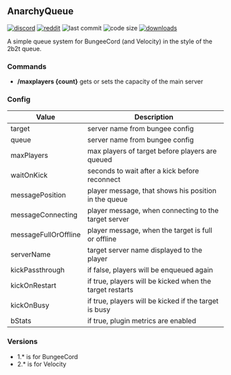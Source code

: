 ## AnarchyQueue

[![discord](https://img.shields.io/discord/895546064260718622?logo=discord)](https://discord.0b0t.org)
[![reddit](https://img.shields.io/reddit/subreddit-subscribers/0b0t)](https://old.reddit.com/r/0b0t/)
![last commit](https://img.shields.io/github/last-commit/zeroBzeroT/AnarchyQueue)
![code size](https://img.shields.io/github/languages/code-size/zeroBzeroT/AnarchyQueue)
[![downloads](https://img.shields.io/github/downloads/zeroBzeroT/AnarchyQueue/total)](https://github.com/zeroBzeroT/AnarchyQueue/releases)

A simple queue system for BungeeCord (and Velocity) in the style of the 2b2t queue. 

### Commands

- **/maxplayers {count}**   gets or sets the capacity of the main server

### Config

| Value                | Description                                              |
|----------------------|----------------------------------------------------------|
| target               | server name from bungee config                           |
| queue                | server name from bungee config                           |
| maxPlayers           | max players of target before players are queued          |
| waitOnKick           | seconds to wait after a kick before reconnect            |
| messagePosition      | player message, that shows his position in the queue     |
| messageConnecting    | player message, when connecting to the target server     |
| messageFullOrOffline | player message, when the target is full or offline       |
| serverName           | target server name displayed to the player               |
| kickPassthrough      | if false, players will be enqueued again                 |
| kickOnRestart        | if true, players will be kicked when the target restarts |
| kickOnBusy           | if true, players will be kicked if the target is busy    |
| bStats               | if true, plugin metrics are enabled                      |

### Versions

 - 1.* is for BungeeCord
 - 2.* is for Velocity
